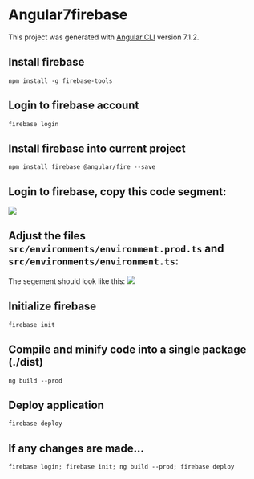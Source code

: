 # Angular7firebase

This project was generated with [Angular CLI](https://github.com/angular/angular-cli) version 7.1.2.

## Install firebase
`npm install -g firebase-tools` 

## Login to firebase account
`firebase login` 
 
 ## Install firebase into current project
`npm install firebase @angular/fire --save `

## Login to firebase, copy this code segment:
<img src="https://csharpcorner-mindcrackerinc.netdna-ssl.com/article/deploy/Images/16.png">

## Adjust the files `src/environments/environment.prod.ts` and `src/environments/environment.ts`: 
The segement should look like this:
<img src="https://csharpcorner-mindcrackerinc.netdna-ssl.com/article/deploy/Images/3.png">

## Initialize firebase
`firebase init`
    
## Compile and minify code into a single package (./dist)
`ng build --prod`

## Deploy application
`firebase deploy`

## If any changes are made...
`firebase login; firebase init; ng build --prod; firebase deploy`
